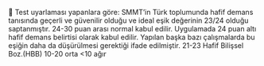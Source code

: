  Test uyarlaması yapanlara göre: SMMT’in Türk toplumunda hafif demans tanısında
geçerli ve güvenilir olduğu ve ideal eşik değerinin 23/24 olduğu saptanmıştır.
24-30 puan arası normal kabul edilir. Uygulamada 24 puan altı hafif demans belirtisi olarak
kabul edilir.
Yapılan başka bazı çalışmalarda bu eşiğin daha da düşürülmesi gerektiği ifade edilmiştir.
21-23 Hafif Bilişsel Boz.(HBB)
10-20 orta
<10 ağır